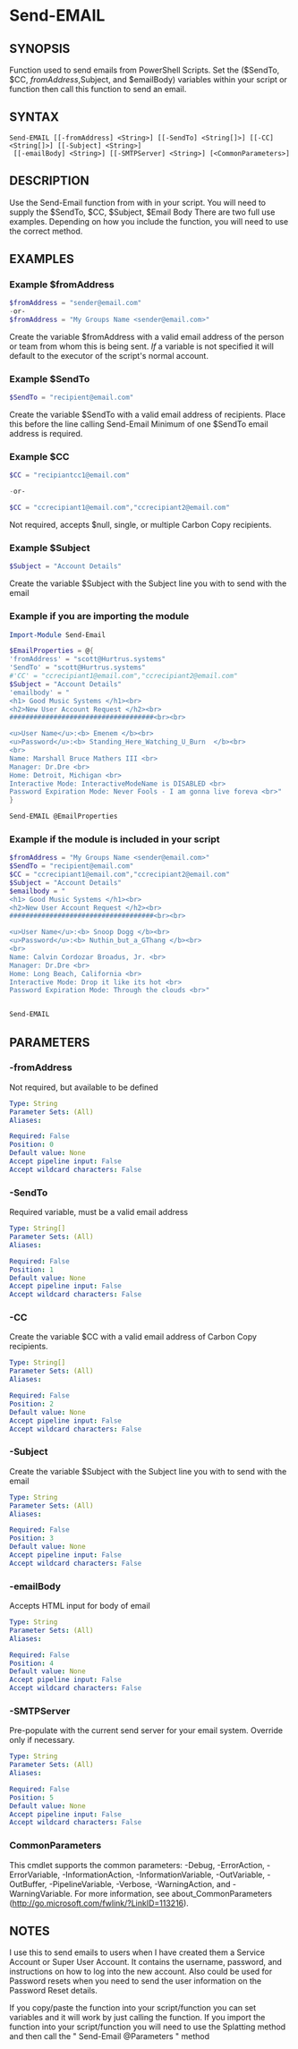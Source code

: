 # Send-EMAIL

## SYNOPSIS
Function used to send emails from PowerShell Scripts. Set the ($SendTo, $CC, $fromAddress,$Subject, and $emailBody) variables within your script or function then call this function to send an email.

## SYNTAX

```
Send-EMAIL [[-fromAddress] <String>] [[-SendTo] <String[]>] [[-CC] <String[]>] [[-Subject] <String>]
 [[-emailBody] <String>] [[-SMTPServer] <String>] [<CommonParameters>]
```

## DESCRIPTION
Use the Send-Email function from with in your script. 
You will need to supply the $SendTo, $CC, $Subject, $Email Body
There are two full use examples. Depending on how you include the function, you will need to use the correct method.

## EXAMPLES

### Example $fromAddress
```powershell
$fromAddress = "sender@email.com"
-or-
$fromAddress = "My Groups Name <sender@email.com>"
```

Create the variable $fromAddress with a valid email address of the person or team from whom this is being sent. 
*If* a variable is not specified it will default to the executor of the script's normal account.


### Example $SendTo
```powershell
$SendTo = "recipient@email.com"
```

Create the variable $SendTo with a valid email address of recipients. Place this before the line calling Send-Email
Minimum of one $SendTo email address is required.

### Example $CC
```powershell
$CC = "recipiantcc1@email.com"

-or-

$CC = "ccrecipiant1@email.com","ccrecipiant2@email.com"

```

Not required, accepts $null, single, or multiple Carbon Copy recipients.

### Example $Subject
```powershell
$Subject = "Account Details"
```

Create the variable $Subject with the Subject line you with to send with the email

### Example if you are importing the module
```powershell
Import-Module Send-Email

$EmailProperties = @{
'fromAddress' = "scott@Hurtrus.systems"
'SendTo' = "scott@Hurtrus.systems"
#'CC' = "ccrecipiant1@email.com","ccrecipiant2@email.com"
$Subject = "Account Details"
'emailbody' = "     
<h1> Good Music Systems </h1><br>
<h2>New User Account Request </h2><br>
####################################<br><br>

<u>User Name</u>:<b> Emenem </b><br>
<u>Password</u>:<b> Standing_Here_Watching_U_Burn  </b><br>
<br>
Name: Marshall Bruce Mathers III <br>
Manager: Dr.Dre <br>
Home: Detroit, Michigan <br>
Interactive Mode: InteractiveModeName is DISABLED <br>
Password Expiration Mode: Never Fools - I am gonna live foreva <br>"
}

Send-EMAIL @EmailProperties

```

### Example if the module is included in your script
```powershell
$fromAddress = "My Groups Name <sender@email.com>"
$SendTo = "recipient@email.com"
$CC = "ccrecipiant1@email.com","ccrecipiant2@email.com"
$Subject = "Account Details"
$emailbody = "    
<h1> Good Music Systems </h1><br>
<h2>New User Account Request </h2><br>
####################################<br><br>

<u>User Name</u>:<b> Snoop Dogg </b><br>
<u>Password</u>:<b> Nuthin_but_a_GThang </b><br>
<br>
Name: Calvin Cordozar Broadus, Jr. <br>
Manager: Dr.Dre <br>
Home: Long Beach, California <br>
Interactive Mode: Drop it like its hot <br>
Password Expiration Mode: Through the clouds <br>"


Send-EMAIL

```

## PARAMETERS

### -fromAddress
Not required, but available to be defined

```yaml
Type: String
Parameter Sets: (All)
Aliases:

Required: False
Position: 0
Default value: None
Accept pipeline input: False
Accept wildcard characters: False
```

### -SendTo
Required variable, must be a valid email address

```yaml
Type: String[]
Parameter Sets: (All)
Aliases:

Required: False
Position: 1
Default value: None
Accept pipeline input: False
Accept wildcard characters: False
```

### -CC
Create the variable $CC with a valid email address of Carbon Copy recipients.

```yaml
Type: String[]
Parameter Sets: (All)
Aliases:

Required: False
Position: 2
Default value: None
Accept pipeline input: False
Accept wildcard characters: False
```

### -Subject
Create the variable $Subject with the Subject line you with to send with the email

```yaml
Type: String
Parameter Sets: (All)
Aliases:

Required: False
Position: 3
Default value: None
Accept pipeline input: False
Accept wildcard characters: False
```

### -emailBody
Accepts HTML input for body of email

```yaml
Type: String
Parameter Sets: (All)
Aliases:

Required: False
Position: 4
Default value: None
Accept pipeline input: False
Accept wildcard characters: False
```

### -SMTPServer
Pre-populate with the current send server for your email system. Override only if necessary.

```yaml
Type: String
Parameter Sets: (All)
Aliases:

Required: False
Position: 5
Default value: None
Accept pipeline input: False
Accept wildcard characters: False
```

### CommonParameters
This cmdlet supports the common parameters: -Debug, -ErrorAction, -ErrorVariable, -InformationAction, -InformationVariable, -OutVariable, -OutBuffer, -PipelineVariable, -Verbose, -WarningAction, and -WarningVariable. For more information, see about_CommonParameters (http://go.microsoft.com/fwlink/?LinkID=113216).


## NOTES
I use this to send emails to users when I have created them a Service Account or Super User Account. It contains the username, password, and instructions on how to log into the new account. Also could be used for Password resets when you need to send the user information on the Password Reset details.

If you copy/paste the function into your script/function you can set variables and it will work by just calling the function.
If you import the function into your script/function you will need to use the Splatting method and then call the " Send-Email @Parameters " method


